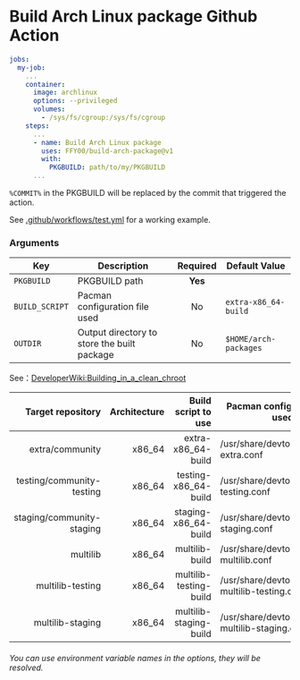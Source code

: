 # Build Arch Linux package Github Action

```yaml
jobs:
  my-job:
    ...
    container:
      image: archlinux
      options: --privileged
      volumes:
        - /sys/fs/cgroup:/sys/fs/cgroup
    steps:
      ...
      - name: Build Arch Linux package
        uses: FFY00/build-arch-package@v1
        with:
          PKGBUILD: path/to/my/PKGBUILD
      ...
```

`%COMMIT%` in the PKGBUILD will be replaced by the commit that triggered the action.

See [.github/workflows/test.yml](.github/workflows/test.yml) for a working example.

### Arguments

Key            | Description                                 | Required | Default Value
-------------- | ------------------------------------------- |:--------:| -------------
`PKGBUILD`     | PKGBUILD path                               | **Yes**  |
`BUILD_SCRIPT` | Pacman configuration file used              | No       | `extra-x86_64-build`
`OUTDIR`       | Output directory to store the built package | No       | `$HOME/arch-packages`


See：[DeveloperWiki:Building_in_a_clean_chroot](https://wiki.archlinux.org/index.php/DeveloperWiki:Building_in_a_clean_chroot)

Target repository         | Architecture | Build script to use    | Pacman configuration file used
-------------------------:|-------------:|-----------------------:|-------------------------------
extra/community           | x86_64       | extra-x86_64-build     | /usr/share/devtools/pacman-extra.conf
testing/community-testing | x86_64       | testing-x86_64-build   | /usr/share/devtools/pacman-testing.conf
staging/community-staging | x86_64       | staging-x86_64-build   | /usr/share/devtools/pacman-staging.conf
multilib                  | x86_64       | multilib-build         | /usr/share/devtools/pacman-multilib.conf
multilib-testing          | x86_64       | multilib-testing-build | /usr/share/devtools/pacman-multilib-testing.conf
multilib-staging          | x86_64       | multilib-staging-build | /usr/share/devtools/pacman-multilib-staging.conf

###### You can use environment variable names in the options, they will be resolved.
